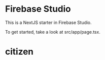 # Firebase Studio

This is a NextJS starter in Firebase Studio.

To get started, take a look at src/app/page.tsx.
# citizen
